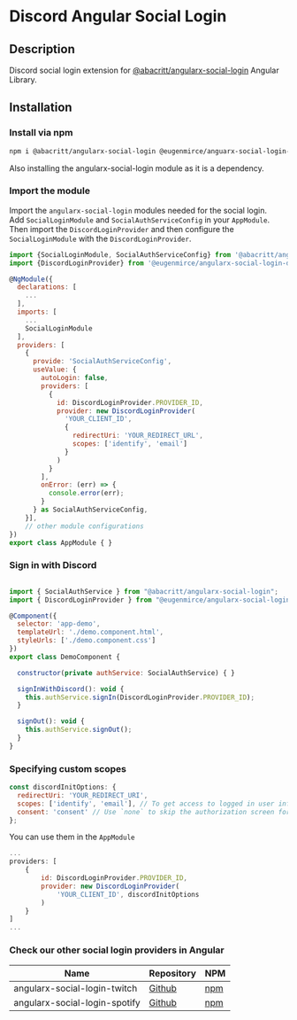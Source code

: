 # Discord Angular Social Login

## Description
Discord social login extension for [@abacritt/angularx-social-login](https://github.com/abacritt/angularx-social-login) Angular Library.

## Installation

### Install via npm
```bash
npm i @abacritt/angularx-social-login @eugenmirce/anguarx-social-login-discord
```
Also installing the angularx-social-login module as it is a dependency.

### Import the module
Import the `angularx-social-login` modules needed for the social login.  
Add `SocialLoginModule` and `SocialAuthServiceConfig` in your `AppModule`. Then import the `DiscordLoginProvider` and then configure the `SocialLoginModule` with the `DiscordLoginProvider`.
```javascript
import {SocialLoginModule, SocialAuthServiceConfig} from '@abacritt/angularx-social-login';
import {DiscordLoginProvider} from '@eugenmirce/angularx-social-login-discord';

@NgModule({
  declarations: [
    ...
  ],
  imports: [
    ...
    SocialLoginModule
  ],
  providers: [
    {
      provide: 'SocialAuthServiceConfig',
      useValue: {
        autoLogin: false,
        providers: [
          {
            id: DiscordLoginProvider.PROVIDER_ID,
            provider: new DiscordLoginProvider(
              'YOUR_CLIENT_ID',
              {
                redirectUri: 'YOUR_REDIRECT_URL',
                scopes: ['identify', 'email']
              }
            )
          }
        ],
        onError: (err) => {
          console.error(err);
        }
      } as SocialAuthServiceConfig,
    }],
    // other module configurations
})
export class AppModule { }
```

### Sign in with Discord

```javascript

import { SocialAuthService } from "@abacritt/angularx-social-login";
import { DiscordLoginProvider } from "@eugenmirce/angularx-social-login-discord";

@Component({
  selector: 'app-demo',
  templateUrl: './demo.component.html',
  styleUrls: ['./demo.component.css']
})
export class DemoComponent {

  constructor(private authService: SocialAuthService) { }

  signInWithDiscord(): void {
    this.authService.signIn(DiscordLoginProvider.PROVIDER_ID);
  }

  signOut(): void {
    this.authService.signOut();
  }
}
```

### Specifying custom scopes
```javascript
const discordInitOptions: {
  redirectUri: 'YOUR_REDIRECT_URI',
  scopes: ['identify', 'email'], // To get access to logged in user information and email
  consent: 'consent' // Use `none` to skip the authorization screen for already authorized users [default is `consent`]
};
```
You can use them in the `AppModule`

```javascript
...
providers: [
    {
        id: DiscordLoginProvider.PROVIDER_ID,
        provider: new DiscordLoginProvider(
            'YOUR_CLIENT_ID', discordInitOptions
        )
    }
]
...
```

### Check our other social login providers in Angular

| Name | Repository | NPM                                                                            |
|---|---|--------------------------------------------------------------------------------|
| angularx-social-login-twitch | [Github](https://github.com/eugenmirce/angularx-social-login-twitch) | [npm](https://www.npmjs.com/package/@eugenmirce/angularx-social-login-twitch)  |
| angularx-social-login-spotify | [Github](https://github.com/eugenmirce/angularx-social-login-spotify) | [npm](https://www.npmjs.com/package/@eugenmirce/angularx-social-login-spotify) |
